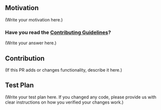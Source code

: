 <!--
Thank you for sending the PR! We appreciate you spending the time to work on these changes.

Help us understand your motivation by explaining why you decided to make this change.

You can learn more about contributing to MapillaryJS here: https://github.com/mapillary/mapillary-js/blob/master/CONTRIBUTING.md

Happy contributing!

-->

## Motivation

(Write your motivation here.)

### Have you read the [Contributing Guidelines](https://github.com/mapillary/mapillary-js/blob/master/CONTRIBUTING.md)?

(Write your answer here.)

## Contribution

(If this PR adds or changes functionality, describe it here.)

## Test Plan

(Write your test plan here. If you changed any code, please provide us with clear instructions on how you verified your changes work.)
